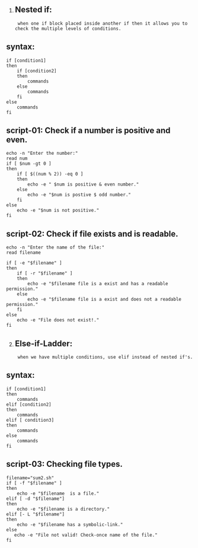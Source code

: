 1) Nested if:
   ----------
		when one if block placed inside another if then it allows you to check the multiple levels of conditions.

syntax:
-------

	if [condition1]
	then 
	    if [condition2]
	    then 
	        commands
	    else
	        commands
	    fi
	else
	    commands
	fi


script-01: Check if a number is positive and even.
----------

	echo -n "Enter the number:"
	read num
	if [ $num -gt 0 ]
	then
	    if [ $((num % 2)) -eq 0 ]
	    then
	        echo -e " $num is positive & even number."
	    else
	        echo -e "$num is postive $ odd number."
	    fi
	else
	    echo -e "$num is not positive."
	fi


script-02: Check if file exists and is readable.
----------

	echo -n "Enter the name of the file:"
	read filename
	
	if [ -e "$filename" ]
	then
	    if [ -r "$filename" ]
	    then
	        echo -e "$filename file is a exist and has a readable permission."
	    else
	        echo -e "$filename file is a exist and does not a readable permission."
	    fi
	else
	    echo -e "File does not exist!."
	fi

2) Else-if-Ladder:
   ---------------
		when we have multiple conditions, use elif instead of nested if's.

syntax:
-------

	if [condition1]
	then
	    commands
	elif [condition2]
	then
	    commands
	elif [ condition3]
	then
	    commands
	else
	    commands
	fi


script-03: Checking file types.
----------

	filename="sum2.sh"
	if [ -f "$filename" ]
	then 
	    echo -e "$filename  is a file."
	elif [ -d "$filename"]
	then
	    echo -e "$filename is a directory."
	elif [-	L "$filename"]
	then 
	    echo -e "$filename has a symbolic-link."
	else
	   echo -e "File not valid! Check-once name of the file."
	fi
	
